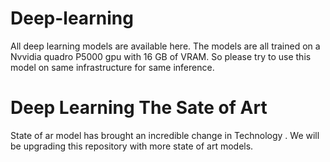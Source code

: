 # Deep-learning
All deep learning models are available here.
The models are all trained on a Nvvidia quadro P5000 gpu with 16 GB of VRAM.
So please try to use this model on same infrastructure for same inference.

# Deep Learning The Sate of Art
State of ar model has brought an incredible change in Technology .
We will be upgrading this repository with more state of art models.

